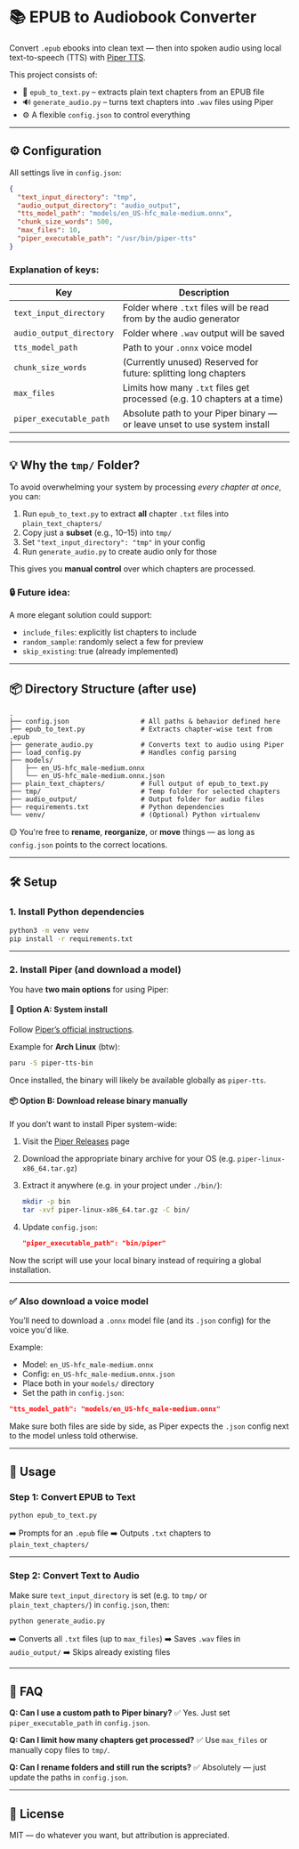 # 📚 EPUB to Audiobook Converter

Convert `.epub` ebooks into clean text — then into spoken audio using local text-to-speech (TTS) with [Piper TTS](https://github.com/rhasspy/piper).

This project consists of:

* 📝 `epub_to_text.py` – extracts plain text chapters from an EPUB file
* 🔊 `generate_audio.py` – turns text chapters into `.wav` files using Piper
* ⚙️ A flexible `config.json` to control everything

---

## ⚙️ Configuration

All settings live in `config.json`:

```json
{
  "text_input_directory": "tmp",
  "audio_output_directory": "audio_output",
  "tts_model_path": "models/en_US-hfc_male-medium.onnx",
  "chunk_size_words": 500,
  "max_files": 10,
  "piper_executable_path": "/usr/bin/piper-tts"
}
```

### Explanation of keys:

| Key                      | Description                                                               |
| ------------------------ | ------------------------------------------------------------------------- |
| `text_input_directory`   | Folder where `.txt` files will be read from by the audio generator        |
| `audio_output_directory` | Folder where `.wav` output will be saved                                  |
| `tts_model_path`         | Path to your `.onnx` voice model                                          |
| `chunk_size_words`       | (Currently unused) Reserved for future: splitting long chapters           |
| `max_files`              | Limits how many `.txt` files get processed (e.g. 10 chapters at a time)   |
| `piper_executable_path`  | Absolute path to your Piper binary — or leave unset to use system install |

---

## 💡 Why the `tmp/` Folder?

To avoid overwhelming your system by processing *every chapter at once*, you can:

1. Run `epub_to_text.py` to extract **all** chapter `.txt` files into `plain_text_chapters/`
2. Copy just a **subset** (e.g., 10–15) into `tmp/`
3. Set `"text_input_directory": "tmp"` in your config
4. Run `generate_audio.py` to create audio only for those

This gives you **manual control** over which chapters are processed.

### 🔒 Future idea:

A more elegant solution could support:

* `include_files`: explicitly list chapters to include
* `random_sample`: randomly select a few for preview
* `skip_existing`: true (already implemented)

---

## 📦 Directory Structure (after use)

```
.
├── config.json                  # All paths & behavior defined here
├── epub_to_text.py              # Extracts chapter-wise text from .epub
├── generate_audio.py            # Converts text to audio using Piper
├── load_config.py               # Handles config parsing
├── models/
│   ├── en_US-hfc_male-medium.onnx
│   └── en_US-hfc_male-medium.onnx.json
├── plain_text_chapters/         # Full output of epub_to_text.py
├── tmp/                         # Temp folder for selected chapters
├── audio_output/                # Output folder for audio files
├── requirements.txt             # Python dependencies
└── venv/                        # (Optional) Python virtualenv
```

🟡 You're free to **rename**, **reorganize**, or **move** things — as long as `config.json` points to the correct locations.

---

## 🛠️ Setup

### 1. Install Python dependencies

```bash
python3 -m venv venv
pip install -r requirements.txt
```

---

### 2. Install Piper (and download a model)

You have **two main options** for using Piper:

#### 🔧 Option A: System install

Follow [Piper’s official instructions](https://github.com/rhasspy/piper#installation).

Example for **Arch Linux** (btw):

```bash
paru -S piper-tts-bin
```

Once installed, the binary will likely be available globally as `piper-tts`.

#### 📦 Option B: Download release binary manually

If you don’t want to install Piper system-wide:

1. Visit the [Piper Releases](https://github.com/rhasspy/piper/releases) page

2. Download the appropriate binary archive for your OS (e.g. `piper-linux-x86_64.tar.gz`)

3. Extract it anywhere (e.g. in your project under `./bin/`):

   ```bash
   mkdir -p bin
   tar -xvf piper-linux-x86_64.tar.gz -C bin/
   ```

4. Update `config.json`:

   ```json
   "piper_executable_path": "bin/piper"
   ```

Now the script will use your local binary instead of requiring a global installation.

---

### ✅ Also download a voice model

You’ll need to download a `.onnx` model file (and its `.json` config) for the voice you'd like.

Example:

* Model: `en_US-hfc_male-medium.onnx`
* Config: `en_US-hfc_male-medium.onnx.json`
* Place both in your `models/` directory
* Set the path in `config.json`:

```json
"tts_model_path": "models/en_US-hfc_male-medium.onnx"
```

Make sure both files are side by side, as Piper expects the `.json` config next to the model unless told otherwise.

---

## 🚀 Usage

### Step 1: Convert EPUB to Text

```bash
python epub_to_text.py
```

➡️ Prompts for an `.epub` file
➡️ Outputs `.txt` chapters to `plain_text_chapters/`

---

### Step 2: Convert Text to Audio

Make sure `text_input_directory` is set (e.g. to `tmp/` or `plain_text_chapters/`) in `config.json`, then:

```bash
python generate_audio.py
```

➡️ Converts all `.txt` files (up to `max_files`)
➡️ Saves `.wav` files in `audio_output/`
➡️ Skips already existing files

---

## 📘 FAQ

**Q: Can I use a custom path to Piper binary?**
✅ Yes. Just set `piper_executable_path` in `config.json`.

**Q: Can I limit how many chapters get processed?**
✅ Use `max_files` or manually copy files to `tmp/`.

**Q: Can I rename folders and still run the scripts?**
✅ Absolutely — just update the paths in `config.json`.

---

## 📜 License

MIT — do whatever you want, but attribution is appreciated.
